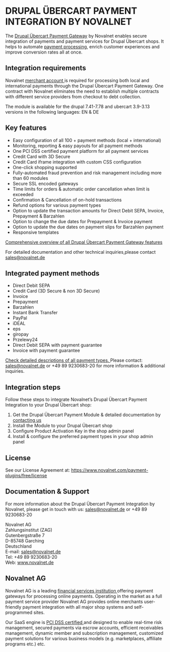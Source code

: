 # DRUPAL ÜBERCART PAYMENT INTEGRATION BY NOVALNET
The <a href="https://www.novalnet.com/modul/ubercart-payment-module">Drupal Übercart Payment Gateway</a> by Novalnet enables secure integration of payments and payment services for Drupal Übercart shops. It helps to automate <a href= "https://www.novalnet.de/produkte"> payment processing</a>, enrich customer experiences and improve conversion rates all at once.

## Integration requirements
Novalnet <a href= "https://www.novalnet.de/"> merchant account </a> is required for processing both local and international payments through the Drupal Übercart Payment Gateway. One contract with Novalnet eliminates the need to establish multiple contracts with different service providers from checkout to debt collection.

The module is available for the drupal 7.41-7.78 and ubercart 3.9-3.13 versions in the following languages: EN & DE

## Key features 
* Easy configuration of all 100 + payment methods (local + international) 
* Monitoring, reporting & easy payouts for all payment methods
* One PCI DSS certified payment platform for all payment services
* Credit Card with 3D Secure
* Credit Card iframe integration with custom CSS configuration
* One-click shopping supported
* Fully-automated fraud prevention and risk management including more than 60 modules
* Secure SSL encoded gateways
* Time limits for orders & automatic order cancellation when limit is exceeded 
* Confirmation & Cancellation of on-hold transactions
* Refund options for various payment types
* Option to update the transaction amounts for Direct Debit SEPA, Invoice, Prepayment & Barzahlen
* Option to change the due dates for Prepayment & Invoice payment
* Option to update the due dates on payment slips for Barzahlen payment
* Responsive templates	

<a href= "https://www.novalnet.de/produkte"> Comprehensive overview of all Drupal Übercart Payment Gateway features </a>

For detailed documentation and other technical inquiries,please contact <a href="mailto:sales@novalnet.de"> sales@novalnet.de </a>

## Integrated payment methods
* Direct Debit SEPA
* Credit Card (3D Secure & non 3D Secure)
* Invoice
* Prepayment
* Barzahlen
* Instant Bank Transfer
* PayPal
* iDEAL
* eps
* giropay
* Przelewy24
* Direct Debit SEPA with payment guarantee
* Invoice with payment guarantee

<a href= "https://www.novalnet.de/zahlungsabwicklung"> Check detailed descriptions of all payment types. </a> 
Please contact: <a href="mailto:sales@novalnet.de"> sales@novalnet.de </a> or +49 89 9230683-20 for more information & additional inquiries.

## Integration steps
Follow these steps to integrate Novalnet’s Drupal Übercart Payment Integration to your Drupal Übercart shop:

1. Get the Drupal Übercart Payment Module & detailed documentation by <a href=  "https://www.novalnet.de/kontakt/sales"> contacting us </a>
2. Install the Module to your Drupal Übercart shop
3. Configure Product Activation Key in the shop admin panel
4. Install & configure the preferred payment types in your shop admin panel

## License
See our License Agreement at: <a href= "https://www.novalnet.de/payment-plugins/kostenlos/lizenz">  https://www.novalnet.com/payment-plugins/free/license</a>

## Documentation & Support
For more information about the Drupal Übercart Payment Integration by Novalnet, please get in touch with us: <a href="mailto:sales@novalnet.de"> sales@novalnet.de or +49 89 9230683-20

Novalnet AG<br>
Zahlungsinstitut (ZAG)<br>
Gutenbergstraße 7<br>
D-85748 Garching<br>
Deutschland<br>
E-mail: sales@novalnet.de<br>
Tel: +49 89 9230683-20<br>
Web: www.novalnet.de

## Novalnet AG

Novalnet AG is a leading <a href="https://www.novalnet.de/zahlungsinstitut"> financial services institution </a> offering payment gateways for processing online payments. Operating in the market as a full payment service provider Novalnet AG provides online merchants user-friendly payment integration with all major shop systems and self-programmed sites.

Our SaaS engine is <a href="https://www.novalnet.de/pci-dss-zertifizierung"> PCI DSS certified </a> and designed to enable real-time risk management, secured payments via escrow accounts, efficient receivables management, dynamic member and subscription management, customized payment solutions for various business models (e.g. marketplaces, affiliate programs etc.) etc.
